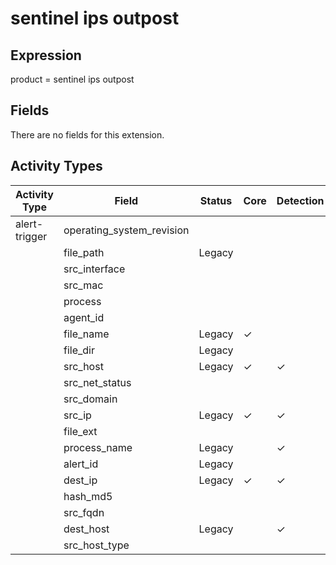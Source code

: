 sentinel ips outpost
====================

Expression
----------

product = sentinel ips outpost

Fields
------

There are no fields for this extension.

Activity Types
--------------

| Activity Type | Field                     | Status | Core     | Detection | Informational |
| ------------- | ------------------------- | ------ | -------- | --------- | ------------- |
| alert-trigger | operating_system_revision |        |          |           |               |
|               | file_path                 | Legacy |          |           | &#10003;      |
|               | src_interface             |        |          |           |               |
|               | src_mac                   |        |          |           |               |
|               | process                   |        |          |           |               |
|               | agent_id                  |        |          |           |               |
|               | file_name                 | Legacy | &#10003; |           |               |
|               | file_dir                  | Legacy |          |           | &#10003;      |
|               | src_host                  | Legacy | &#10003; | &#10003;  |               |
|               | src_net_status            |        |          |           |               |
|               | src_domain                |        |          |           |               |
|               | src_ip                    | Legacy | &#10003; | &#10003;  |               |
|               | file_ext                  |        |          |           |               |
|               | process_name              | Legacy |          | &#10003;  |               |
|               | alert_id                  | Legacy |          |           | &#10003;      |
|               | dest_ip                   | Legacy | &#10003; | &#10003;  |               |
|               | hash_md5                  |        |          |           |               |
|               | src_fqdn                  |        |          |           |               |
|               | dest_host                 | Legacy |          | &#10003;  |               |
|               | src_host_type             |        |          |           |               |

